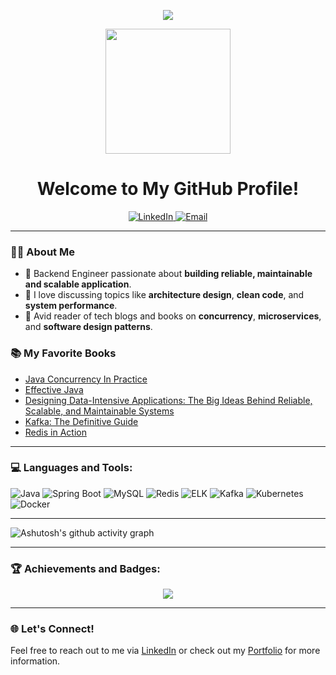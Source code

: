 <!-- Header -->
<p align="center">
  <img src="https://readme-typing-svg.herokuapp.com?size=30&center=true&vCenter=true&width=550&lines=Hello,+My+name+is+Hùng+%F0%9F%91%8B;You+can+call+me+Henry%F0%9F%94%A5;Coding+is+my+superpower+%F0%9F%92%AA;Continuous+Learner+%F0%9F%A7%AA">
</p>

<!-- Profile Picture -->
<p align="center">
  <img src="https://your-profile-picture-url.png" width="200" height="200">
</p>

<h1 align="center">Welcome to My GitHub Profile!</h1>

<!-- Socials -->
<p align="center">
  <a href="https://www.linkedin.com/in/hung-mai-the-6b5727214/" target="_blank">
    <img src="https://img.shields.io/badge/LinkedIn-0077B5?style=for-the-badge&logo=linkedin&logoColor=white" alt="LinkedIn">
  </a>
<!--   <a href="https://yourportfolio.com" target="_blank">
    <img src="https://img.shields.io/badge/Portfolio-000000?style=for-the-badge&logo=google-chrome&logoColor=white" alt="Portfolio">
  </a> -->
  <a href="mailto:hung.mai.150302@gmail@gmail.com">
    <img src="https://img.shields.io/badge/Email-D14836?style=for-the-badge&logo=gmail&logoColor=white" alt="Email">
  </a>
</p>

---

### 🧑‍💻 About Me
- 💼 Backend Engineer passionate about **building reliable, maintainable and scalable application**.
- 💬 I love discussing topics like **architecture design**, **clean code**, and **system performance**.
- 📖 Avid reader of tech blogs and books on **concurrency**, **microservices**, and **software design patterns**.
<!--
---

### 🚀 Projects and Contributions
#### 🔥 Featured Projects:
- **Project A**: A microservice-based platform that handles thousands of concurrent requests with real-time data processing. [Check it out](https://github.com/yourusername/project-a)
- **Project B**: A highly optimized API built with Spring Boot and Kafka for message streaming, improving system throughput by 50%. [GitHub Repo](https://github.com/yourusername/project-b)
- **Project C**: Containerized application using Kubernetes for orchestration and Docker for containerization. [View Project](https://github.com/yourusername/project-c)

#### 🌍 Open Source Contributions:
- Contributed to [Open Source Project](https://github.com/open-source-project) by enhancing their caching mechanism, leading to a 20% performance boost.
- Fixed critical bugs in [Another Project](https://github.com/another-project) related to concurrency and synchronization.

---
--->
### 📚 My Favorite Books
- [Java Concurrency In Practice](https://www.amazon.com/Java-Concurrency-Practice-Brian-Goetz/dp/0321349601)
- [Effective Java](https://www.amazon.com/Effective-Java-Joshua-Bloch/dp/0134685997)
- [Designing Data-Intensive Applications: The Big Ideas Behind Reliable, Scalable, and Maintainable Systems ](https://www.amazon.com/Designing-Data-Intensive-Applications-Reliable-Maintainable/dp/1449373321)
- [Kafka: The Definitive Guide](https://www.oreilly.com/library/view/kafka-the-definitive/9781492043072/)
- [Redis in Action](https://www.manning.com/books/redis-in-action)

---

### 💻 Languages and Tools:
<p>
  <img src="https://img.shields.io/badge/Java-007396?style=for-the-badge&logo=java&logoColor=white" alt="Java">
  <img src="https://img.shields.io/badge/Spring%20Boot-6DB33F?style=for-the-badge&logo=spring&logoColor=white" alt="Spring Boot">
  <img src="https://img.shields.io/badge/-MySQL-4479A1?style=flat-square&logo=mysql&labelColor=4479A1&logoColor=FFF" alt="MySQL">
  <img src="https://img.shields.io/badge/-Redis-DC382D?logo=Redis&logoColor=FFF" alt="Redis">
  <img src="https://img.shields.io/badge/-ElasticSearch-005571?logo=elasticsearch" alt="ELK">
  <img src="https://img.shields.io/badge/Kafka-231F20?style=for-the-badge&logo=apache-kafka&logoColor=white" alt="Kafka">
  <img src="https://img.shields.io/badge/Kubernetes-326CE5?style=for-the-badge&logo=kubernetes&logoColor=white" alt="Kubernetes">
  <img src="https://img.shields.io/badge/Docker-2496ED?style=for-the-badge&logo=docker&logoColor=white" alt="Docker">
</p>

---

![Ashutosh's github activity graph](https://github-readme-activity-graph.vercel.app/graph?username=minethehung&theme=tokyo-night)

---

### 🏆 Achievements and Badges:
<p align="center">
  <img src="https://github-profile-trophy.vercel.app/?username=yourusername&theme=onedark">
</p>

---

### 🌐 Let's Connect!
Feel free to reach out to me via [LinkedIn](https://www.linkedin.com/in/yourprofile) or check out my [Portfolio](https://yourportfolio.com) for more information.

